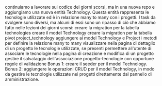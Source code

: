 continuiamo a lavorare sul codice dei giorni scorsi, ma in una nuova repo e aggiungiamo una nuova entità Technology. Questa entità rappresenta le tecnologie utilizzate ed è in relazione many to many con i progetti.
I task da svolgere sono diversi, ma alcuni di essi sono un ripasso di ciò che abbiamo fatto nelle lezioni dei giorni scorsi:
creare la migration per la tabella technologies
creare il model Technology
creare la migration per la tabella pivot project_technology
aggiungere ai model Technology e Project i metodi per definire la relazione many to many
visualizzare nella pagina di dettaglio di un progetto le tecnologie utilizzate, se presenti
permettere all'utente di associare le tecnologie nella pagina di creazione e modifica di un progetto
gestire il salvataggio dell'associazione progetto-tecnologie con opportune regole di validazione
Bonus 1:
creare il seeder per il model Technology.
Bonus 2:
aggiungere le operazioni CRUD per il model Technology, in modo da gestire le tecnologie utilizzate nei progetti direttamente dal pannello di amministrazione.

